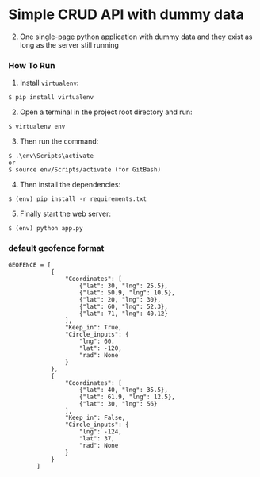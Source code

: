 # Simple CRUD API with dummy data

2. One single-page python application with dummy data and they exist as long as the server still running 

### How To Run
1. Install `virtualenv`:
```
$ pip install virtualenv
```

2. Open a terminal in the project root directory and run:
```
$ virtualenv env
```

3. Then run the command:
```
$ .\env\Scripts\activate
or
$ source env/Scripts/activate (for GitBash)
```

4. Then install the dependencies:
```
$ (env) pip install -r requirements.txt
```

5. Finally start the web server:
```
$ (env) python app.py
```

### default geofence format
```
GEOFENCE = [
            {
                "Coordinates": [
                    {"lat": 30, "lng": 25.5},
                    {"lat": 50.9, "lng": 10.5},
                    {"lat": 20, "lng": 30},
                    {"lat": 60, "lng": 52.3},
                    {"lat": 71, "lng": 40.12}
                ],
                "Keep_in": True,
                "Circle_inputs": {
                    "lng": 60,
                    "lat": -120,
                    "rad": None
                }
            },
            {
                "Coordinates": [
                    {"lat": 40, "lng": 35.5},
                    {"lat": 61.9, "lng": 12.5},
                    {"lat": 30, "lng": 56}
                ],
                "Keep_in": False,
                "Circle_inputs": {
                    "lng": -124,
                    "lat": 37,
                    "rad": None
                }
            }
        ]

```